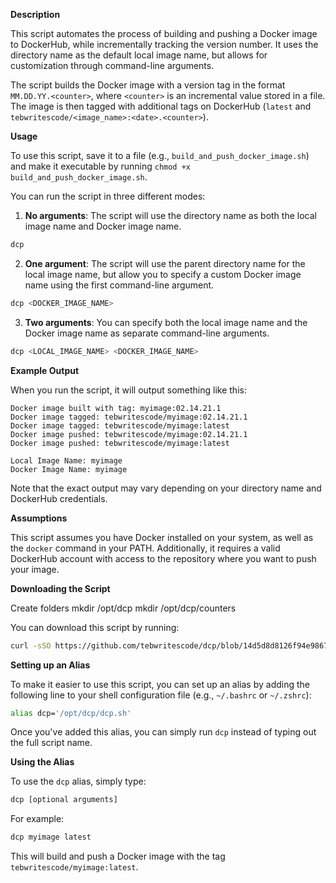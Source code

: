 **Description**

This script automates the process of building and pushing a Docker image to DockerHub, while incrementally tracking the version number. It uses the directory name as the default local image name, but allows for customization through command-line arguments.

The script builds the Docker image with a version tag in the format `MM.DD.YY.<counter>`, where `<counter>` is an incremental value stored in a file. The image is then tagged with additional tags on DockerHub (`latest` and `tebwritescode/<image_name>:<date>.<counter>`).

**Usage**

To use this script, save it to a file (e.g., `build_and_push_docker_image.sh`) and make it executable by running `chmod +x build_and_push_docker_image.sh`.

You can run the script in three different modes:

1. **No arguments**: The script will use the directory name as both the local image name and Docker image name.
```bash
dcp
```
2. **One argument**: The script will use the parent directory name for the local image name, but allow you to specify a custom Docker image name using the first command-line argument.
```bash
dcp <DOCKER_IMAGE_NAME>
```
3. **Two arguments**: You can specify both the local image name and the Docker image name as separate command-line arguments.
```bash
dcp <LOCAL_IMAGE_NAME> <DOCKER_IMAGE_NAME>
```

**Example Output**

When you run the script, it will output something like this:
```
Docker image built with tag: myimage:02.14.21.1
Docker image tagged: tebwritescode/myimage:02.14.21.1
Docker image tagged: tebwritescode/myimage:latest
Docker image pushed: tebwritescode/myimage:02.14.21.1
Docker image pushed: tebwritescode/myimage:latest

Local Image Name: myimage
Docker Image Name: myimage
```
Note that the exact output may vary depending on your directory name and DockerHub credentials.

**Assumptions**

This script assumes you have Docker installed on your system, as well as the `docker` command in your PATH. Additionally, it requires a valid DockerHub account with access to the repository where you want to push your image.

**Downloading the Script**

Create folders
mkdir /opt/dcp
mkdir /opt/dcp/counters

You can download this script by running:
```bash
curl -sSO https://github.com/tebwritescode/dcp/blob/14d5d8d8126f94e9867152339f1ee644ee9e1c1e/dcp.sh > /opt/dcp/dcp.sh && chmod +x /opt/dcp/dcp.sh
```
**Setting up an Alias**

To make it easier to use this script, you can set up an alias by adding the following line to your shell configuration file (e.g., `~/.bashrc` or `~/.zshrc`):
```bash
alias dcp='/opt/dcp/dcp.sh'
```
Once you've added this alias, you can simply run `dcp` instead of typing out the full script name.

**Using the Alias**

To use the `dcp` alias, simply type:
```bash
dcp [optional arguments]
```
For example:
```bash
dcp myimage latest
```
This will build and push a Docker image with the tag `tebwritescode/myimage:latest`.
